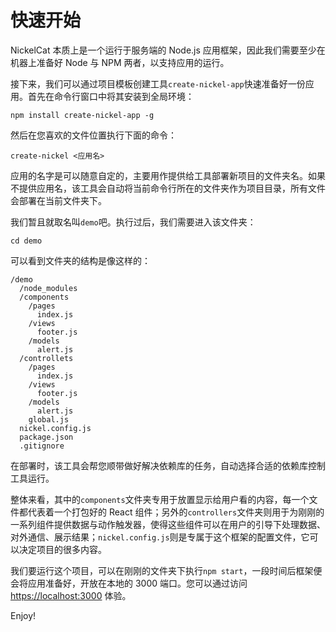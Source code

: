 # 快速开始

NickelCat 本质上是一个运行于服务端的 Node.js 应用框架，因此我们需要至少在机器上准备好 Node 与 NPM 两者，以支持应用的运行。

接下来，我们可以通过项目模板创建工具```create-nickel-app```快速准备好一份应用。首先在命令行窗口中将其安装到全局环境：

```shell
npm install create-nickel-app -g
```

然后在您喜欢的文件位置执行下面的命令：

```shell
create-nickel <应用名>
```

应用的名字是可以随意自定的，主要用作提供给工具部署新项目的文件夹名。如果不提供应用名，该工具会自动将当前命令行所在的文件夹作为项目目录，所有文件会部署在当前文件夹下。

我们暂且就取名叫```demo```吧。执行过后，我们需要进入该文件夹：

```shell
cd demo
```

可以看到文件夹的结构是像这样的：

```
/demo
  /node_modules
  /components
    /pages
      index.js
    /views
      footer.js
    /models
      alert.js
  /controllets
    /pages
      index.js
    /views
      footer.js
    /models
      alert.js
    global.js
  nickel.config.js
  package.json
  .gitignore
```

在部署时，该工具会帮您顺带做好解决依赖库的任务，自动选择合适的依赖库控制工具运行。

整体来看，其中的```components```文件夹专用于放置显示给用户看的内容，每一个文件都代表着一个打包好的 React 组件；另外的```controllers```文件夹则用于为刚刚的一系列组件提供数据与动作触发器，使得这些组件可以在用户的引导下处理数据、对外通信、展示结果；```nickel.config.js```则是专属于这个框架的配置文件，它可以决定项目的很多内容。

我们要运行这个项目，可以在刚刚的文件夹下执行```npm start```，一段时间后框架便会将应用准备好，开放在本地的 3000 端口。您可以通过访问 [https://localhost:3000](https://localhost:3000/) 体验。

Enjoy!

